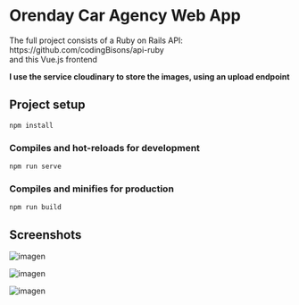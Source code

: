 # Orenday Car Agency Web App

<p>The full project consists of a Ruby on Rails API: https://github.com/codingBisons/api-ruby <br>and this Vue.js frontend<p>

<strong>I use the service cloudinary to store the images, using an upload endpoint</strong>

## Project setup
```
npm install
```

### Compiles and hot-reloads for development
```
npm run serve
```

### Compiles and minifies for production
```
npm run build
```
## Screenshots

![imagen](https://user-images.githubusercontent.com/30305964/83943063-a9a4dc00-a7be-11ea-8f9e-98bd6bcc3ff9.png)


![imagen](https://user-images.githubusercontent.com/30305964/83943080-ba555200-a7be-11ea-8812-c09790a5b12e.png)

![imagen](https://user-images.githubusercontent.com/30305964/83943091-c9d49b00-a7be-11ea-96df-c3dff4263dd2.png)

